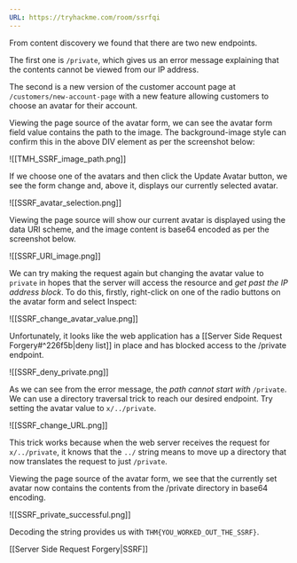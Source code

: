 ```yaml
---
URL: https://tryhackme.com/room/ssrfqi
---
```

From content discovery we found that there are two new endpoints. 

The first one is `/private`, which gives us an error message explaining that the contents cannot be viewed from our IP address. 

The second is a new version of the customer account page at `/customers/new-account-page` with a new feature allowing customers to choose an avatar for their account.

Viewing the page source of the avatar form, we can see the avatar form field value contains the path to the image. The background-image style can confirm this in the above DIV element as per the screenshot below:

![[TMH_SSRF_image_path.png]]

If we choose one of the avatars and then click the Update Avatar button, we see the form change and, above it, displays our currently selected avatar.

![[SSRF_avatar_selection.png]] 

Viewing the page source will show our current avatar is displayed using the data URI scheme, and the image content is base64 encoded as per the screenshot below. 

![[SSRF_URI_image.png]]

We can try making the request again but changing the avatar value to `private` in hopes that the server will access the resource and *get past the IP address block*. To do this, firstly, right-click on one of the radio buttons on the avatar form and select Inspect:

![[SSRF_change_avatar_value.png]]

Unfortunately, it looks like the web application has a [[Server Side Request Forgery#^226f5b|deny list]] in place and has blocked access to the /private endpoint.

![[SSRF_deny_private.png]]

As we can see from the error message, the *path cannot start with* `/private`. We can use a directory traversal trick to reach our desired endpoint. Try setting the avatar value to `x/../private`. 

![[SSRF_change_URL.png]]

This trick works because when the web server receives the request for `x/../private`, it knows that the `../` string means to move up a directory that now translates the request to just `/private`.

Viewing the page source of the avatar form, we see that the currently set avatar now contains the contents from the /private directory in base64 encoding.

![[SSRF_private_successful.png]]

Decoding the string provides us with `THM{YOU_WORKED_OUT_THE_SSRF}`.

[[Server Side Request Forgery|SSRF]]